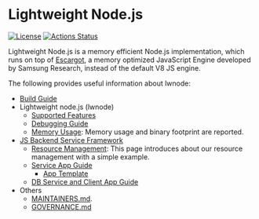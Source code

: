 # Lightweight Node.js

[![License](https://img.shields.io/badge/LICENSE-Apache%202-blue)](LICENSE)
[![Actions Status](https://github.com/Samsung/lwnode/actions/workflows/actions.yml/badge.svg)](https://github.com/Samsung/lwnode/actions)

Lightweight Node.js is a memory efficient Node.js implementation,
which runs on top of [Escargot](https://github.com/Samsung/escargot),
a memory optimized JavaScript Engine developed by Samsung Research,
instead of the default V8 JS engine.

The following provides useful information about lwnode:
* [Build Guide](docs/Build.md)
* Lightweight node.js (lwnode)
  - [Supported Features](docs/Spec.md)
  - [Debugging Guide](docs/Debugger.md)
  - [Memory Usage](https://pages.github.sec.samsung.net/lws/lwnode-test-results): Memory usage and binary footprint are reported.
* [JS Backend Service Framework](docs/Framework.md)
  - [Resource Management](docs/lwnode.md): This page introduces about our resource management with a simple example.
  - [Service App Guide](docs/App-service.md)
    - [App Template](modules/apps/template/)
  - [DB Service and Client App Guide](docs/App-db-service.md)
* Others
  - [MAINTAINERS.md](MAINTAINERS.md).
  - [GOVERNANCE.md](GOVERNANCE.md)
